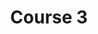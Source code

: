 ---
layout: course
title: Course 3
published: true
thumbnail: /atlas/assets/img/course3.jpg
type: Course
note: 
headline: Lorem ipsum dolor sit amet, consectetur adipiscing elit sed do eiusmod tempor incididunt
audience: Everyone
objectives:
    - Lorem ipsum dolor sit amet, consectetur adipiscing elit
    - sed do eiusmod tempor incididunt ut labore et dolore magna aliqua
    - Ut enim ad minim veniam, quis nostrud exercitation ullamco laboris
takeaways:
    - Lorem ipsum dolor sit amet, consectetur adipiscing elit
    - Lorem ipsum dolor sit amet, consectetur adipiscing elit
description:
    Lorem ipsum dolor sit amet, consectetur adipiscing elit, sed do eiusmod tempor incididunt ut labore et dolore magna aliqua. Ut enim ad minim veniam, quis nostrud exercitation ullamco laboris nisi ut aliquip ex ea commodo consequat. Duis aute irure dolor in reprehenderit in voluptate velit esse cillum dolore eu fugiat nulla pariatur. Excepteur sint occaecat cupidatat non proident, sunt in culpa qui officia deserunt mollit anim id est laborum
instructors:
    - name: Instructor 1
      img: /atlas/assets/img/instructor_1.jpg
      link: https://www.linkedin.com/
    - name: Instructor 3
      img: /atlas/assets/img/instructor_3.png
      link: https://www.linkedin.com/
assistants:
    - name: Instructor 2
      img: /atlas/assets/img/instructor_2.jpg
      link: https://www.linkedin.com/
---